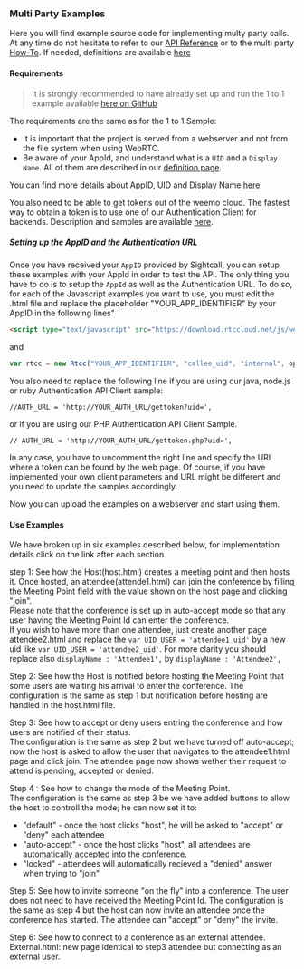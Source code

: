 ### Multi Party Examples

Here you will find example source code for implementing multy party calls. At any time do not hesitate to refer to our [API Reference](http://docs.sightcall.com/GD/01_javascript/10_api_js_sightcall/) or to the multi party [How-To](http://docs.sightcall.com/GD/01_javascript/05_js_multiparty.html). If needed, definitions are available [here](http://docs.sightcall.com/GD/06_definitions.html)


#### Requirements

>It is strongly recommended to have already set up and run the 1 to 1 example available [here on GitHub](https://github.com/sightcall/one-to-one-js-sample)  

The requirements are the same as for the 1 to 1 Sample:  

- It is important that the project is served from a webserver and not from the file system when using WebRTC.
- Be aware of your AppId, and understand what is a ```UID``` and a ```Display Name```. All of them are described in our [definition page](https://docs.sightcall.com/GD/06_definitions.html).

You can find more details about AppID, UID and Display Name [here](https://docs.sightcall.com/GD/01_javascript/01_jsquickstart.html)

You also need to be able to get tokens out of the weemo cloud. The fastest way to obtain a token is to use one of our Authentication Client for backends. Description and samples are available [here](https://docs.sightcall.com/GD/04_backend/).

##### Setting up the AppID and the Authentication URL

Once you have received your ```AppID``` provided by Sightcall, you can setup these examples with your AppId in order to test the API. The only thing you have to do is to setup the ```AppId``` as well as the Authentication URL.
To do so, for each of the Javascript examples you want to use, you must edit the .html file and
replace the placeholder "YOUR_APP_IDENTIFIER" by your AppID in the following lines"

```html
<script type="text/javascript" src="https://download.rtccloud.net/js/webappid/YOUR_APP_IDENTIFIER"></script>
```

and 

```JavaScript
var rtcc = new Rtcc("YOUR_APP_IDENTIFIER", "callee_uid", "internal", options);
```

You also need to replace the following line if you are using our java, node.js or ruby Authentication API Client sample:

```
//AUTH_URL = 'http://YOUR_AUTH_URL/gettoken?uid=',
```
 or if you are using our PHP Authentication API Client Sample.

```
// AUTH_URL = 'http://YOUR_AUTH_URL/gettoken.php?uid=',

```
In any case, you have to uncomment the right line and specify the URL where a token can be found by the web page.
Of course, if you have implemented your own client parameters and URL might be different and you need to update the samples accordingly.

Now you can upload the examples on a webserver and start using them.


#### Use Examples

We have broken up in six examples described below, for implementation details click on the link after each section


step 1:
See how the Host(host.html) creates a meeting point and then hosts it. Once hosted, an attendee(attende1.html) can join the conference by filling the Meeting Point field with the value shown on the host page and clicking "join".  
Please note that the conference is set up in auto-accept mode so that any user having the Meeting Point Id can enter the conference.  
If you wish to have more than one attendee, just create another page attendee2.html and replace the 
```var UID_USER = 'attendee1_uid'``` by a new uid like ```var UID_USER = 'attendee2_uid'```.
For more clarity you should replace also ```displayName : 'Attendee1',``` by ```displayName : 'Attendee2',```

Step 2:
See how the Host is notified before hosting the Meeting Point that some users are waiting his arrival to enter the conference.
The configuration is the same as step 1 but notification before hosting are handled in the host.html file.  

Step 3:
See how to accept or deny users entring the conference and how users are notified of their status.  
The configuration is the same as step 2 but we have turned off auto-accept; now the host is asked to allow the user that navigates to the attendee1.html page and click join. The attendee page now shows wether their request to attend is pending, accepted or denied.  

Step 4 :
See how to change the mode of the Meeting Point.  
The configuration is the same as step 3 be we have added buttons to allow the host to controll the mode; he can now set it to:
 - "default" -  once the host clicks "host", he will be asked to "accept" or "deny" each attendee
 - "auto-accept" - once the host clicks "host", all attendees are automatically accepted into the conference.
 - "locked" - attendees will automatically recieved a  "denied" answer when trying to "join"  

Step 5:
See how to invite someone "on the fly" into a conference. The user does not need to have received the Meeting Point Id.
The configuration is the same as step 4 but the host can now invite an attendee once the conference has started. The attendee can  "accept" or "deny" the invite.  

Step 6:
See how to connect to a conference as an external attendee.
External.html: new page identical to step3 attendee but connecting as an external user.